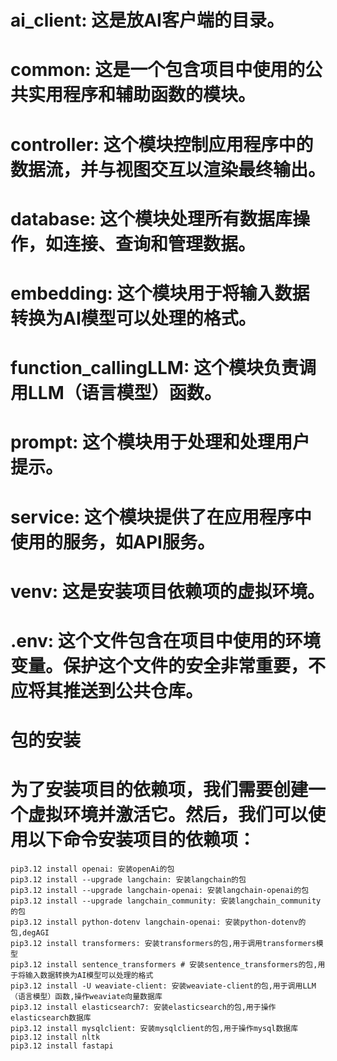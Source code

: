 # ai_client: 这是放AI客户端的目录。

# common: 这是一个包含项目中使用的公共实用程序和辅助函数的模块。

# controller: 这个模块控制应用程序中的数据流，并与视图交互以渲染最终输出。

# database: 这个模块处理所有数据库操作，如连接、查询和管理数据。

# embedding: 这个模块用于将输入数据转换为AI模型可以处理的格式。

# function_callingLLM: 这个模块负责调用LLM（语言模型）函数。

# prompt: 这个模块用于处理和处理用户提示。

# service: 这个模块提供了在应用程序中使用的服务，如API服务。

# venv: 这是安装项目依赖项的虚拟环境。

# .env: 这个文件包含在项目中使用的环境变量。保护这个文件的安全非常重要，不应将其推送到公共仓库。

# 包的安装

# 为了安装项目的依赖项，我们需要创建一个虚拟环境并激活它。然后，我们可以使用以下命令安装项目的依赖项：

    pip3.12 install openai: 安装openAi的包
    pip3.12 install --upgrade langchain: 安装langchain的包
    pip3.12 install --upgrade langchain-openai: 安装langchain-openai的包
    pip3.12 install --upgrade langchain_community: 安装langchain_community的包
    pip3.12 install python-dotenv langchain-openai: 安装python-dotenv的包,degAGI
    pip3.12 install transformers: 安装transformers的包,用于调用transformers模型
    pip3.12 install sentence_transformers # 安装sentence_transformers的包,用于将输入数据转换为AI模型可以处理的格式
    pip3.12 install -U weaviate-client: 安装weaviate-client的包,用于调用LLM（语言模型）函数,操作weaviate向量数据库
    pip3.12 install elasticsearch7: 安装elasticsearch的包,用于操作elasticsearch数据库
    pip3.12 install mysqlclient: 安装mysqlclient的包,用于操作mysql数据库
    pip3.12 install nltk
    pip3.12 install fastapi